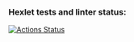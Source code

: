 ### Hexlet tests and linter status:
[![Actions Status](https://github.com/sshvasi/fullstack-javascript-project-12/workflows/hexlet-check/badge.svg)](https://github.com/sshvasi/fullstack-javascript-project-12/actions)